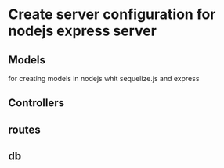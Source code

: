 # Create server configuration for nodejs express server 

## Models 
for creating models in nodejs whit sequelize.js and express 
## Controllers 
## routes
## db 

